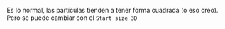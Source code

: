 Es lo normal, las partículas tienden a tener forma cuadrada (o eso creo). Pero se puede cambiar con el `Start size 3D`